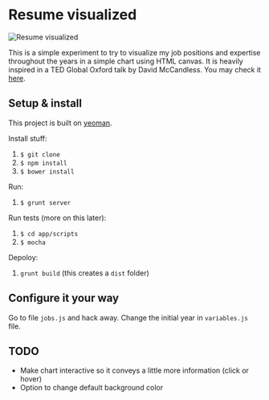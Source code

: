 # Resume visualized

![Resume visualized](http://d.pr/i/CScU+)

This is a simple experiment to try to visualize my job positions and expertise throughout the years in a simple chart using HTML canvas. It is heavily inspired in a TED Global Oxford talk by David McCandless. You may check it [here](http://www.informationisbeautiful.net/2010/the-beauty-of-data-visualization/).

## Setup & install

This project is built on [yeoman](http://yeoman.io/).

Install stuff:

1. `$ git clone`
2. `$ npm install`
3. `$ bower install`

Run:

1. `$ grunt server`

Run tests (more on this later):

1. `$ cd app/scripts`
2. `$ mocha`

Depoloy:

1. `grunt build` (this creates a `dist` folder)

## Configure it your way

Go to file `jobs.js` and hack away. Change the initial year in `variables.js` file.

## TODO

- Make chart interactive so it conveys a little more information (click or hover)
- Option to change default background color